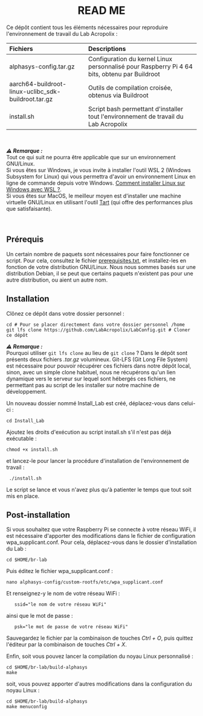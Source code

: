 <h1 align="center">READ ME</h1>

Ce dépôt contient tous les éléments nécessaires pour reproduire l'environnement de travail du Lab Acropolix : 

| Fichiers | Descriptions |
|:--------|:----------------|
| alphasys-config.tar.gz      | Configuration du kernel Linux personnalisé pour Raspberry Pi 4 64 bits, obtenu par Buildroot  |
| aarch64-buildroot-linux-uclibc_sdk-buildroot.tar.gz     | Outils de compilation croisée, obtenus via Buildroot |
| install.sh      | Script bash permettant d'installer tout l'environnement de travail du Lab Acropolix |

<br />


**_⚠️ Remarque :_** <br />
Tout ce qui suit ne pourra être applicable que sur un environnement GNU/Linux. <br />
Si vous êtes sur Windows, je vous invite à installer l'outil WSL 2 (Windows Subsystem for Linux) qui vous permettra d'avoir un environnement Linux en ligne de commande depuis votre Windows. [Comment installer Linux sur Windows avec WSL ?](https://learn.microsoft.com/fr-fr/windows/wsl/install).<br />
Si vous êtes sur MacOS, le meilleur moyen est d'installer une machine virtuelle GNU/Linux en utilisant l'outil [Tart](https://tart.run) (qui offre des performances plus que satisfaisante).

<br />

## Prérequis
Un certain nombre de paquets sont nécessaires pour faire fonctionner ce script. Pour cela, consultez le fichier [prerequisites.txt](https://github.com/LabAcropolix/LabConfig/blob/master/prerequisites.txt), et installez-les en fonction de votre distribution GNU/Linux. Nous nous sommes basés sur une distribution Debian, il se peut que certains paquets n'existent pas pour une autre distribution, ou aient un autre nom. 

## Installation

Clônez ce dépôt dans votre dossier personnel :
```shell
cd # Pour se placer directement dans votre dossier personnel /home
git lfs clone https://github.com/LabAcropolix/LabConfig.git # Cloner ce dépôt
```

**_⚠️ Remarque :_** <br />
Pourquoi utiliser ``git lfs clone`` au lieu de ``git clone`` ?
Dans le dépôt sont présents deux fichiers _.tar.gz_ volumineux. Git-LFS (Git Long File System) est nécessaire pour pouvoir récupérer ces fichiers dans notre dépôt local, sinon, avec un simple clone habituel, nous ne récupérons qu'un lien dynamique vers le serveur sur lequel sont hébergés ces fichiers, ne permettant pas au script de les installer sur notre machine de développement.


Un nouveau dossier nommé Install_Lab est créé, déplacez-vous dans celui-ci :

```shell
cd Install_Lab
```

Ajoutez les droits d'exécution au script install.sh  s'il n'est pas déjà exécutable :

```shell
chmod +x install.sh
```

et lancez-le pour lancer la procédure d'installation de l'environnement de travail :

```shell
 ./install.sh
 ```

Le script se lance et vous n'avez plus qu'à patienter le temps que tout soit mis en place.

## Post-installation
Si vous souhaitez que votre Raspberry Pi se connecte à votre réseau WiFi, il est nécessaire d'apporter des modifications dans le fichier de configuration wpa_supplicant.conf.
Pour cela, déplacez-vous dans le dossier d'installation du Lab :
```shell
cd $HOME/br-lab
```

Puis éditez le fichier wpa_supplicant.conf :
```shell
nano alphasys-config/custom-rootfs/etc/wpa_supplicant.conf
```

Et renseignez-y le nom de votre réseau WiFi :
```shell
   ssid="le nom de votre réseau WiFi"
```
ainsi que le mot de passe :
```shell
   psk="le mot de passe de votre réseau WiFi"
```

Sauvegardez le fichier par la combinaison de touches _Ctrl + O_, puis quittez l'éditeur par la combinaison de touches _Ctrl + X_.

Enfin, soit vous pouvez lancer la compilation du noyau Linux personnalisé :
```shell
cd $HOME/br-lab/build-alphasys
make
```

soit, vous pouvez apporter d'autres modifications dans la configuration du noyau Linux :
```shell
cd $HOME/br-lab/build-alphasys
make menuconfig
```
